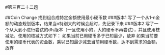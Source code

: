 #第三百二十二题

##Coin Change 找到组合成特定金额使用最小硬币数 
###版本1 写了一个从1-n金额的动态规划版本，结果当n特别大的时候会超时，先记录下来
###版本2 写了一个从大到小进行尝试的dfs版本（一旦使用小的，大的硬币不再尝试），并且使用枝减法，使用的枝减方式如下：
如果当前已用硬币多于已知最少，放弃
如果当前要使用的硬币代表的资金数，乘以已知最少减去当前用硬币数，达不到需求的金额，放弃
